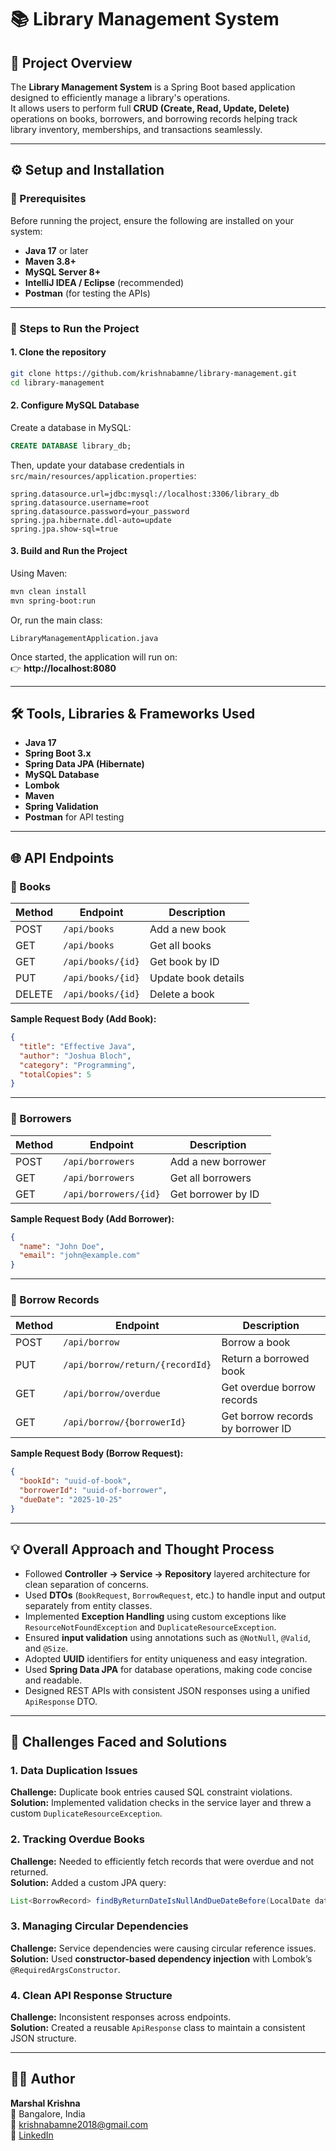 # 📚 Library Management System

## 📝 Project Overview
The **Library Management System** is a Spring Boot based application designed to efficiently manage a library's operations.  
It allows users to perform full **CRUD (Create, Read, Update, Delete)** operations on books, borrowers, and borrowing records helping track library inventory, memberships, and transactions seamlessly.

---

## ⚙️ Setup and Installation

### 🧩 Prerequisites
Before running the project, ensure the following are installed on your system:
- **Java 17** or later  
- **Maven 3.8+**  
- **MySQL Server 8+**  
- **IntelliJ IDEA / Eclipse** (recommended)  
- **Postman** (for testing the APIs)

---

### 🚀 Steps to Run the Project

#### 1. Clone the repository
```bash
git clone https://github.com/krishnabamne/library-management.git
cd library-management
```

#### 2. Configure MySQL Database  
Create a database in MySQL:
```sql
CREATE DATABASE library_db;
```

Then, update your database credentials in  
`src/main/resources/application.properties`:
```properties
spring.datasource.url=jdbc:mysql://localhost:3306/library_db
spring.datasource.username=root
spring.datasource.password=your_password
spring.jpa.hibernate.ddl-auto=update
spring.jpa.show-sql=true
```

#### 3. Build and Run the Project
Using Maven:
```bash
mvn clean install
mvn spring-boot:run
```

Or, run the main class:
```
LibraryManagementApplication.java
```

Once started, the application will run on:  
👉 **http://localhost:8080**

---

## 🛠️ Tools, Libraries & Frameworks Used

- **Java 17**
- **Spring Boot 3.x**
- **Spring Data JPA (Hibernate)**
- **MySQL Database**
- **Lombok**
- **Maven**
- **Spring Validation**
- **Postman** for API testing

---

## 🌐 API Endpoints

### 📘 Books
| Method | Endpoint | Description |
|--------|-----------|-------------|
| POST | `/api/books` | Add a new book |
| GET | `/api/books` | Get all books |
| GET | `/api/books/{id}` | Get book by ID |
| PUT | `/api/books/{id}` | Update book details |
| DELETE | `/api/books/{id}` | Delete a book |

**Sample Request Body (Add Book):**
```json
{
  "title": "Effective Java",
  "author": "Joshua Bloch",
  "category": "Programming",
  "totalCopies": 5
}
```

---

### 👤 Borrowers
| Method | Endpoint | Description |
|--------|-----------|-------------|
| POST | `/api/borrowers` | Add a new borrower |
| GET | `/api/borrowers` | Get all borrowers |
| GET | `/api/borrowers/{id}` | Get borrower by ID |

**Sample Request Body (Add Borrower):**
```json
{
  "name": "John Doe",
  "email": "john@example.com"
}
```

---

### 🔖 Borrow Records
| Method | Endpoint | Description |
|--------|-----------|-------------|
| POST | `/api/borrow` | Borrow a book |
| PUT | `/api/borrow/return/{recordId}` | Return a borrowed book |
| GET | `/api/borrow/overdue` | Get overdue borrow records |
| GET | `/api/borrow/{borrowerId}` | Get borrow records by borrower ID |

**Sample Request Body (Borrow Request):**
```json
{
  "bookId": "uuid-of-book",
  "borrowerId": "uuid-of-borrower",
  "dueDate": "2025-10-25"
}
```

---

## 💡 Overall Approach and Thought Process

- Followed **Controller → Service → Repository** layered architecture for clean separation of concerns.  
- Used **DTOs** (`BookRequest`, `BorrowRequest`, etc.) to handle input and output separately from entity classes.  
- Implemented **Exception Handling** using custom exceptions like `ResourceNotFoundException` and `DuplicateResourceException`.  
- Ensured **input validation** using annotations such as `@NotNull`, `@Valid`, and `@Size`.  
- Adopted **UUID** identifiers for entity uniqueness and easy integration.  
- Used **Spring Data JPA** for database operations, making code concise and readable.  
- Designed REST APIs with consistent JSON responses using a unified `ApiResponse` DTO.

---

## 🧩 Challenges Faced and Solutions

### 1. Data Duplication Issues
**Challenge:** Duplicate book entries caused SQL constraint violations.  
**Solution:** Implemented validation checks in the service layer and threw a custom `DuplicateResourceException`.

### 2. Tracking Overdue Books
**Challenge:** Needed to efficiently fetch records that were overdue and not returned.  
**Solution:** Added a custom JPA query:
```java
List<BorrowRecord> findByReturnDateIsNullAndDueDateBefore(LocalDate date);
```

### 3. Managing Circular Dependencies
**Challenge:** Service dependencies were causing circular reference issues.  
**Solution:** Used **constructor-based dependency injection** with Lombok’s `@RequiredArgsConstructor`.

### 4. Clean API Response Structure
**Challenge:** Inconsistent responses across endpoints.  
**Solution:** Created a reusable `ApiResponse` class to maintain a consistent JSON structure.

---

## 👨‍💻 Author

**Marshal Krishna**  
📍 Bangalore, India  
📧 [krishnabamne2018@gmail.com](mailto:krishnabamne2018@gmail.com)  
💼 [LinkedIn](https://linkedin.com/in/marshal-krishna-77579a1b7)
